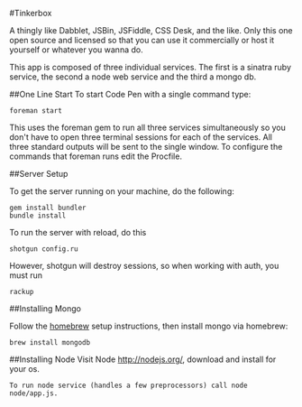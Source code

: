 #Tinkerbox

A thingly like Dabblet, JSBin, JSFiddle, CSS Desk, and the like. Only this one open source and licensed so that you can use it commercially or host it yourself or whatever you wanna do.

This app is composed of three individual services. The first is a sinatra ruby service, the second a node web service and the third a mongo db.

##One Line Start
To start Code Pen with a single command type:
    
    foreman start
    
This uses the foreman gem to run all three services simultaneously so you don't have to open three terminal sessions for each of the services. All three standard outputs will be sent to the single window. To configure the commands that foreman runs edit the Procfile.

##Server Setup

To get the server running on your machine, do the following:

    gem install bundler
    bundle install

To run the server with reload, do this

    shotgun config.ru

However, shotgun will destroy sessions, so when working with auth, you must run

    rackup

##Installing Mongo

Follow the [homebrew](https://github.com/mxcl/homebrew/wiki/installation) setup instructions, then install mongo via homebrew:

    brew install mongodb
    
##Installing Node
    Visit Node http://nodejs.org/, download and install for your os.
    
    To run node service (handles a few preprocessors) call node node/app.js.
